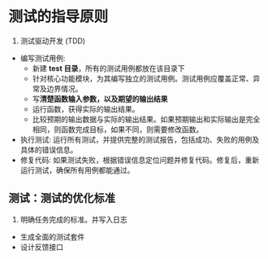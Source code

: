 # 测试的指导原则

1. 测试驱动开发 (TDD)
- 编写测试用例: 
  - 新建 **test 目录**，所有的测试用例都放在该目录下
  - 针对核心功能模块，为其编写独立的测试用例。测试用例应覆盖正常、异常及边界情况。
  - 写**清楚函数输入参数，以及期望的输出结果**
  - 运行函数，获得实际的输出结果。
  - 比较预期的输出数据与实际的输出结果。如果预期输出和实际输出是完全相同，则函数完成目标，如果不同，则需要修改函数。
- 执行测试: 运行所有测试，并提供完整的测试报告，包括成功、失败的用例及具体的错误信息。
- 修复代码: 如果测试失败，根据错误信息定位问题并修复代码。修复后，重新运行测试，确保所有用例都能通过。


## 测试：测试的优化标准
1. 明确任务完成的标准。并写入日志
- 生成全面的测试套件
- 设计反馈接口
